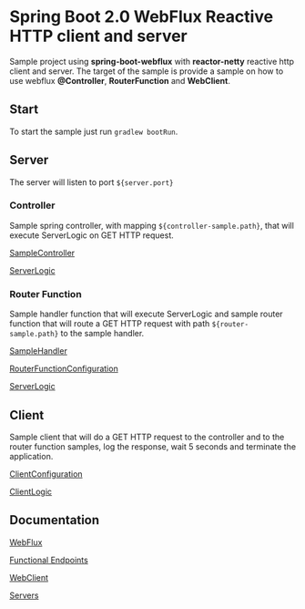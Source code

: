 # Spring Boot 2.0 WebFlux Reactive HTTP client and server

Sample project using **spring-boot-webflux** with **reactor-netty** reactive http client and server. The target of the sample is provide a sample on how to use webflux **@Controller**, **RouterFunction** and **WebClient**.

## Start

To start the sample just run `gradlew bootRun`.

## Server

The server will listen to port `${server.port}`

### Controller

Sample spring controller, with mapping `${controller-sample.path}`, that will execute ServerLogic on GET HTTP request.

[SampleController](src/main/java/sample/webflux/http/netty/controller/SampleController.java)

[ServerLogic](src/main/java/sample/webflux/http/netty/logic/ServerLogic.java)

### Router Function

Sample handler function that will execute ServerLogic and sample router function that will route a GET HTTP request with path `${router-sample.path}` to the sample handler.

[SampleHandler](src/main/java/sample/webflux/http/netty/component/SampleHandler.java)

[RouterFunctionConfiguration](src/main/java/sample/webflux/http/netty/configuration/RouterFunctionConfiguration.java)

[ServerLogic](src/main/java/sample/webflux/http/netty/logic/ServerLogic.java)

## Client

Sample client that will do a GET HTTP request to the controller and to the router function samples, log the response, wait 5 seconds and terminate the application.

[ClientConfiguration](src/main/java/sample/webflux/http/netty/configuration/ClientConfiguration.java)

[ClientLogic](src/main/java/sample/webflux/http/netty/logic/ClientLogic.java)

## Documentation

[WebFlux](https://docs.spring.io/spring/docs/current/spring-framework-reference/web-reactive.html#webflux)

[Functional Endpoints](https://docs.spring.io/spring/docs/current/spring-framework-reference/web-reactive.html#webflux-fn)

[WebClient](https://docs.spring.io/spring/docs/current/spring-framework-reference/web-reactive.html#webflux-client)

[Servers](https://docs.spring.io/spring/docs/current/spring-framework-reference/web-reactive.html#webflux-httphandler)